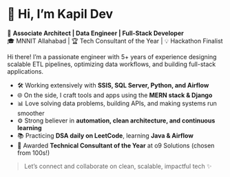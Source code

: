 # 👋 Hi, I’m Kapil Dev

🚀 **Associate Architect | Data Engineer | Full-Stack Developer**  
🎓 MNNIT Allahabad | 🏆 Tech Consultant of the Year | 💡 Hackathon Finalist  

Hi there! I’m a passionate engineer with 5+ years of experience designing scalable ETL pipelines, optimizing data workflows, and building full-stack applications.

- 🛠 Working extensively with **SSIS, SQL Server, Python, and Airflow**
- 🌐 On the side, I craft tools and apps using the **MERN stack & Django**
- 📊 Love solving data problems, building APIs, and making systems run smoother
- ⚙️ Strong believer in **automation, clean architecture, and continuous learning**
- 📚 Practicing **DSA daily on LeetCode**, learning **Java & Airflow**
- 🏅 Awarded **Technical Consultant of the Year** at o9 Solutions (chosen from 100s!)

> Let’s connect and collaborate on clean, scalable, impactful tech ✨
